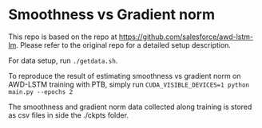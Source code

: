 # Smoothness vs Gradient norm

This repo is based on the repo at https://github.com/salesforce/awd-lstm-lm. Please refer to the original repo for a detailed setup description.

For data setup, run `./getdata.sh`.

To reproduce the result of estimating smoothness vs gradient norm on AWD-LSTM training with PTB, simply run `CUDA_VISIBLE_DEVICES=1 python main.py --epochs 2`

The smoothness and gradient norm data collected along training is stored as csv files in side the ./ckpts folder.
